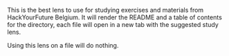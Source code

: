 This is the best lens to use for studying exercises and materials from HackYourFuture Belgium. It will render the README and a table of contents for the directory, each file will open in a new tab with the suggested study lens.


Using this lens on a file will do nothing.
